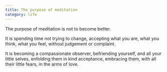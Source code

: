 ```yaml
---
title: The purpose of meditation
category: life
---
```


The purpose of meditation
is not to become better.

It is spending time
not trying to change,
accepting what you are,
what you think,
what you feel,
without judgement
or complaint.

It is becoming
a compassionate observer,
befriending yourself,
and all your little selves,
enfolding them
in kind acceptance,
embracing them,
with all their little fears,
in the arms of love.
